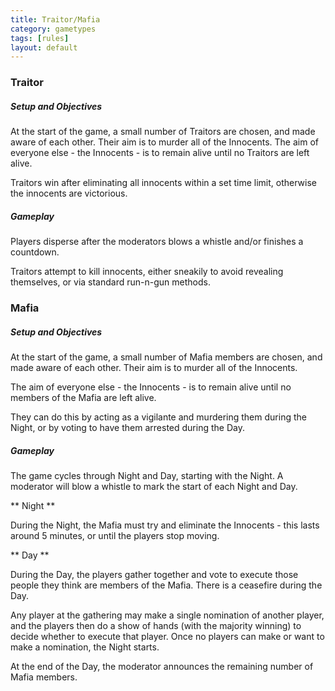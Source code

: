 ```yaml
---
title: Traitor/Mafia
category: gametypes
tags: [rules]
layout: default
---
```


### Traitor

##### Setup and Objectives

At the start of the game, a small number of Traitors are chosen, and made aware of each other.
Their aim is to murder all of the Innocents. The aim of everyone else - the Innocents - is to remain alive until
no Traitors are left alive. 

Traitors win after eliminating all innocents within a set time limit, 
otherwise the innocents are victorious. 

##### Gameplay

Players disperse after the moderators blows a whistle and/or finishes a countdown.

Traitors attempt to kill innocents, either sneakily to avoid revealing themselves, or via standard run-n-gun methods.

### Mafia

##### Setup and Objectives

At the start of the game, a small number of Mafia members are chosen, and made aware of each other.
Their aim is to murder all of the Innocents.
 
The aim of everyone else - the Innocents - is to remain alive until no members of the Mafia are left alive.

They can do this by acting as a vigilante and murdering them during the Night,
or by voting to have them arrested during the Day.

##### Gameplay

The game cycles through Night and Day, starting with the Night. 
A moderator will blow a whistle to mark the start of each Night and Day.
 
** Night **

During the Night, the Mafia must try and eliminate the Innocents - this lasts around 5 minutes, 
or until the players stop moving.
 
** Day **

During the Day, the players gather together and vote to execute those people they think are members of the Mafia. 
There is a ceasefire during the Day.
 
Any player at the gathering may make a single nomination of another player, 
and the players then do a show of hands (with the majority winning) to decide whether to execute that player. 
Once no players can make or want to make a nomination, the Night starts.
 
At the end of the Day, the moderator announces the remaining number of Mafia members.